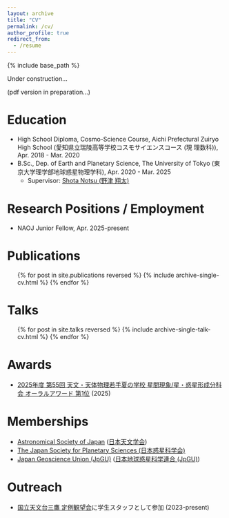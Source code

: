 ```yaml
---
layout: archive
title: "CV"
permalink: /cv/
author_profile: true
redirect_from:
  - /resume
---
```


{% include base_path %}

Under construction...

(pdf version in preparation...)

Education
======

* High School Diploma, Cosmo-Science Course, Aichi Prefectural Zuiryo High School (愛知県立瑞陵高等学校コスモサイエンスコース (現 理数科)), Apr. 2018 - Mar. 2020 
* B.Sc., Dep. of Earth and Planetary Science, The University of Tokyo (東京大学理学部地球惑星物理学科), Apr. 2020 - Mar. 2025
  * Supervisor: [Shota Notsu (野津 翔太)](https://sites.google.com/view/shotanotsu/)

Research Positions / Employment
======

* NAOJ Junior Fellow, Apr. 2025-present

Publications
======
  <ul>{% for post in site.publications reversed %}
    {% include archive-single-cv.html %}
  {% endfor %}</ul>
  
Talks
======
  <ul>{% for post in site.talks reversed %}
    {% include archive-single-talk-cv.html  %}
  {% endfor %}</ul>
  
Awards
======

* [2025年度 第55回 天文・天体物理若手夏の学校 星間現象/星・惑星形成分科会 オーラルアワード 第1位](https://astro-wakate.sakura.ne.jp/ss2025/%e8%b3%87%e6%96%99%e5%85%ac%e9%96%8b/award/) (2025)
  
Memberships
======

* [Astronomical Society of Japan](https://www.asj.or.jp/en/) ([日本天文学会](https://www.asj.or.jp/jp/))
* [The Japan Society for Planetary Sciences (日本惑星科学会)](https://www.wakusei.jp/)
* [Japan Geoscience Union (JpGU)](https://www.jpgu.org/en/) ([日本地球惑星科学連合 (JpGU)](https://www.jpgu.org/))

Outreach
======

* [国立天文台三鷹 定例観望会](https://prc.nao.ac.jp/stargazing/)に学生スタッフとして参加 (2023-present)
